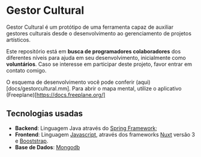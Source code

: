 # Gestor Cultural
Gestor Cultural é um protótipo de uma ferramenta capaz de auxiliar gestores culturais desde o desenvolvimento ao  gerenciamento de projetos artísticos.

Este repositório está em **busca de programadores colaboradores** dos diferentes níveis para ajuda em seu desenvolvimento, inicialmente como **voluntários**. Caso se interesse em participar deste projeto, favor entrar em contato comigo.

O esquema de desenvolvimento você pode conferir (aqui)[docs/gestorcultural.mm]. Para abrir o mapa mental, utilize o aplicativo (Freeplane)[https://docs.freeplane.org/]

## Tecnologias usadas
- **Backend**: Linguagem Java através do [Spring Framework](https://spring.io/);
- **Frontend**: Linguagem [Javascript](https://developer.mozilla.org/pt-BR/docs/Web/JavaScript), através dos frameworks [Nuxt](https://nuxt.com/docs) versão 3 e [Booststrap](https://getbootstrap.com/).
- **Base de Dados**: [Mongodb](https://www.mongodb.com/)